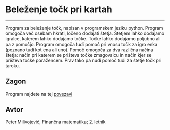 # Beleženje točk pri kartah
---
Program za beleženje točk, napisan v programskem jeziku python. 
Program omogoča več osebam hkrati, ločeno dodajati štetja. Štetjem lahko dodajamo igralce, katerem lahko dodajamo točke. Točke lahko dodajamo poljubno ali pa z pomočjo. Program omogoča tudi pomoč pri vnosu točk za igro enka (poznano tudi kot ena ali uno). Pomoč omogoča za dva različna načina štetja: način pri katerem se prišteva točke zmagovalcu in način kjer se prišteva točke poražencem. Prav tako pa nudi pomoč tudi za štetje točk pri taroku.

## Zagon
Program najdete na tej [povezavi](http://127.0.0.1:8080/)

## Avtor
Peter Milivojević, Finančna matematika; 2. letnik
